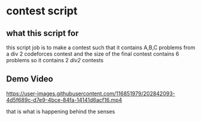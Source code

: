 # contest script 

## what this script for 
this script job is to make a contest such that it contains A,B,C problems from a div 2 codeforces contest and the size of the final contest contains 6 problems so it contains 2 _div2_ contests   

## Demo Video

https://user-images.githubusercontent.com/116851979/202842093-4d5f689c-d7e9-4bce-84fa-14141d6acf16.mp4

that is what is happening behind the senses 





